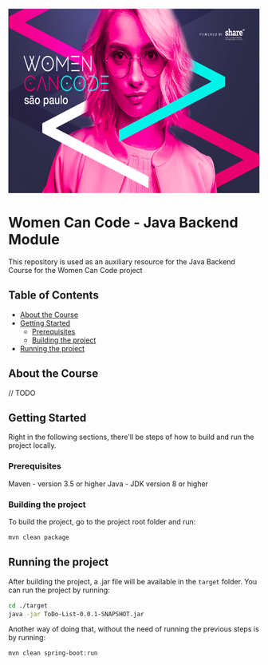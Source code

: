 <!-- PROJECT LOGO -->
<br />
<p align="center">
  <a href="https://github.com/luanapp/women-can-code-java">
    <img src="women-can-code.png" alt="Women Can Code logo" width="658" height="370">
  </a>
</p>

# Women Can Code - Java Backend Module
This repository is used as an auxiliary resource for the Java Backend Course for the Women Can Code project

## Table of Contents
* [About the Course](#about-the-course)
* [Getting Started](#getting-started)
  * [Prerequisites](#prerequisites)
  * [Building the project](#building-the-project)
* [Running the project](#running-the-project) 


## About the Course
// TODO
## Getting Started
Right in the following sections, there'll be steps of how to build and run the project locally.
### Prerequisites
Maven - version 3.5 or higher
Java - JDK version 8 or higher
### Building the project
To build the project, go to the project root folder and run:
```sh
mvn clean package
```
## Running the project 
After building the project, a .jar file will be available in the `target` folder. You can run the project by running:
```sh
cd ./target
java -jar ToDo-List-0.0.1-SNAPSHOT.jar
```
Another way of doing that, without the need of running the previous steps is by running:
```sh
mvn clean spring-boot:run
```

